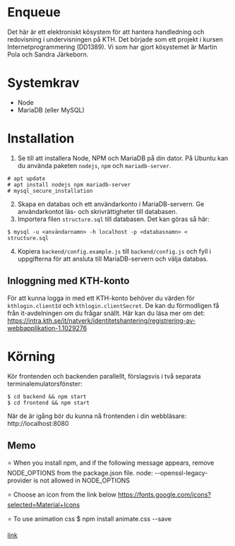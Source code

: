 # Enqueue

Det här är ett elektroniskt kösystem för att hantera handledning och redovisning i undervisningen på KTH. Det började som ett projekt i kursen Internetprogrammering (DD1389). Vi som har gjort kösystemet är Martin Pola och Sandra Järkeborn.

# Systemkrav

- Node
- MariaDB (eller MySQL)

# Installation

1. Se till att installera Node, NPM och MariaDB på din dator. På Ubuntu kan du använda paketen `nodejs`, `npm` och `mariadb-server`.

```
# apt update
# apt install nodejs npm mariadb-server
# mysql_secure_installation
```

2. Skapa en databas och ett användarkonto i MariaDB-servern. Ge användarkontot läs- och skrivrättigheter till databasen.
3. Importera filen `structure.sql` till databasen. Det kan göras så här:

```
$ mysql -u <användarnamn> -h localhost -p <databasnamn> < structure.sql
```

4. Kopiera `backend/config.example.js` till `backend/config.js` och fyll i uppgifterna för att ansluta till MariaDB-servern och välja databas.

## Inloggning med KTH-konto

För att kunna logga in med ett KTH-konto behöver du värden för `kthlogin.clientId` och `kthlogin.clientSecret`. De kan du förmodligen få från it-avdelningen om du frågar snällt. Här kan du läsa mer om det:  
https://intra.kth.se/it/natverk/identitetshantering/registrering-av-webbapplikation-1.1029276

# Körning

Kör frontenden och backenden parallellt, förslagsvis i två separata terminalemulatorsfönster:

```
$ cd backend && npm start
$ cd frontend && npm start
```

När de är igång bör du kunna nå frontenden i din webbläsare:
http://localhost:8080

## Memo

⭐️ When you install npm, and if the following message appears, remove NODE_OPTIONS from the package.json file.
node: --openssl-legacy-provider is not allowed in NODE_OPTIONS

⭐️ Choose an icon from the link below
https://fonts.google.com/icons?selected=Material+Icons

⭐️ To use animation css
$ npm install animate.css --save

[link](https://animate.style/#usage)

